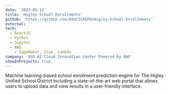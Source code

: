 ```yaml
---
date: '2023-05-12'
title: 'Higley School Enrollments'
github: 'https://github.com/ASUCICREPO/Higley-School-Enrollments'
external: ''
tech:
  - ReactJS
  - Python
  - Jupyter
  - AWS
    - SageMaker, Glue, Lambda
company: 'ASU AI Cloud Innovation Center Powered by AWS'
showInProjects: true
---
```


Machine learning-based school enrollment prediction engine for The Higley Unified School District including a state-of-the-art web portal that allows users to upload data and view results in a user-friendly interface. 